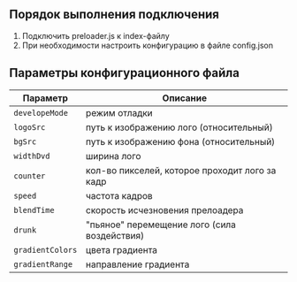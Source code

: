 ## Порядок выполнения подключения

1. Подключить preloader.js к index-файлу
2. При необходимости настроить конфигурацию в файле config.json

## Параметры конфигурационного файла

| Параметр               |  Описание                                         |
|------------------------|---------------------------------------------------|
|   ```developeMode```   |  режим отладки                                    |
|   ```logoSrc```        |  путь к изображению лого (относительный)          |
|   ```bgSrc```          |  путь к изображению фона (относительный)          |
|   ```widthDvd```       |  ширина лого                                      |
|   ```counter```        |  кол-во пикселей, которое проходит лого за кадр   |
|   ```speed```          |  частота кадров                                   |
|   ```blendTime```      |  скорость исчезновения прелоадера                 |
|   ```drunk```          |  "пьяное" перемещение лого (сила воздействия)     |
|   ```gradientColors``` |  цвета градиента                                  |
|   ```gradientRange```  |  направление градиента                            |